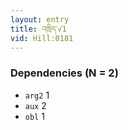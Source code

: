 ```yaml
---
layout: entry
title: འཁྲིད་√1
vid: Hill:0181
---
```

### Dependencies (N = 2)
* `arg2` 1
* `aux` 2
* `obl` 1
